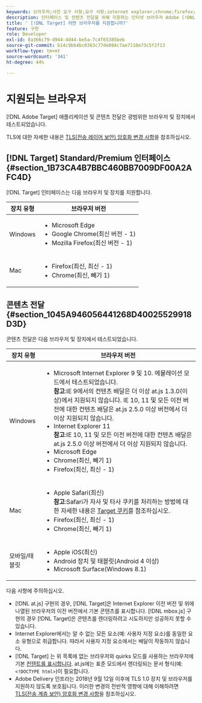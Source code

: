 ```yaml
---
keywords: 브라우저;사전 요구 사항;요구 사항;internet explorer;chrome;firefox;safari;android;surface
description: 인터페이스 및 컨텐츠 전달을 위해 지원하는 인터넷 브라우저 Adobe [!DNL Target] 에 대해 알아봅니다.
title: ' [!DNL Target] 어떤 브라우저를 지원합니까?'
feature: 구현
role: Developer
exl-id: 8a366c79-d944-4d44-be5a-7c4f65385beb
source-git-commit: b14c9bb4bc0363c77de084c7ae7110e73c5f2f13
workflow-type: tm+mt
source-wordcount: '341'
ht-degree: 44%

---
```


# 지원되는 브라우저

[!DNL Adobe Target] 애플리케이션 및 콘텐츠 전달은 광범위한 브라우저 및 장치에서 테스트되었습니다.

TLS에 대한 자세한 내용은 [TLS(전송 레이어 보안) 암호화 변경 사항](/help/c-implementing-target/c-considerations-before-you-implement-target/tls-transport-layer-security-encryption.md#concept_CC1001E9D3AE4BABAF90B8311B0A6451)을 참조하십시오.

## [!DNL Target] Standard/Premium 인터페이스 {#section_1B73CA4B7BBC460BB7009DF00A2AFC4D}

[!DNL Target] 인터페이스는 다음 브라우저 및 장치를 지원합니다.

| 장치 유형 | 브라우저 버전 |
|--- |--- |
| Windows | <ul><li>Microsoft Edge</li><li>Google Chrome(최신 버전 - 1)</li><li>Mozilla Firefox(최신 버전 - 1)</li></ul> |
| Mac | <ul><li>Firefox(최신, 최신 - 1)</li><li>Chrome(최신, 빼기 1)</li></ul> |

## 콘텐츠 전달 {#section_1045A946056441268D40025529918D3D}

콘텐츠 전달은 다음 브라우저 및 장치에서 테스트되었습니다.

| 장치 유형 | 브라우저 버전 |
|--- |--- |
| Windows | <ul><li>Microsoft Internet Explorer 9 및 10. 에뮬레이션 모드에서 테스트되었습니다.<br>**참고**:IE 9에서의 컨텐츠 배달은 더 이상 at.js 1.3.0(이상)에서 지원되지 않습니다. IE 10, 11 및 모든 이전 버전에 대한 컨텐츠 배달은 at.js 2.5.0 이상 버전에서 더 이상 지원되지 않습니다.</li><li>Internet Explorer 11 <br>**참고**:IE 10, 11 및 모든 이전 버전에 대한 컨텐츠 배달은 at.js 2.5.0 이상 버전에서 더 이상 지원되지 않습니다.</li><li>Microsoft Edge</li><li>Chrome(최신, 빼기 1)</li><li>Firefox(최신, 최신 - 1)</li></ul> |
| Mac | <ul><li>Apple Safari(최신)<br>**참고**:Safari가 자사 및 타사 쿠키를 처리하는 방법에 대한 자세한 내용은 [Target 쿠키](/help/c-implementing-target/c-implementing-target-for-client-side-web/t-mbox-download/cookie-behavior.md)를 참조하십시오.</li><li>Firefox(최신, 최신 - 1)</li><li>Chrome(최신, 빼기 1)</li></ul> |
| 모바일/태블릿 | <ul><li>Apple iOS(최신)</li><li>Android 장치 및 태블릿(Android 4 이상)</li><li>Microsoft Surface(Windows 8.1)</li></ul> |

다음 사항에 주의하십시오.

* [!DNL at.js] 구현의 경우, [!DNL Target]은 Internet Explorer 이전 버전 및 위에 나열된 브라우저의 이전 버전에서 기본 콘텐츠를 표시합니다. [!DNL mbox.js] 구현의 경우 [!DNL Target]은 콘텐츠를 렌더링하려고 시도하지만 성공하지 못할 수 있습니다.
* Internet Explorer에서는 알 수 없는 모든 요소(예: 사용자 지정 요소)를 동일한 요소 유형으로 취급합니다. 따라서 사용자 지정 요소에서는 배달이 작동하지 않습니다.
* [!DNL Target] 는 위 목록에 없는 브라우저와 quirks 모드를 사용하는 브라우저에 기본  [컨텐트를 표시합니다](https://en.wikipedia.org/wiki/Quirks_mode). at.js에는 표준 모드에서 렌더링되는 문서 형식(예: `<!DOCTYPE html>`)이 필요합니다.
* Adobe Delivery 인프라는 2018년 9월 12일 이후에 TLS 1.0 장치 및 브라우저를 지원하지 않도록 보호됩니다. 이러한 변경의 전반적 영향에 대해 이해하려면 [TLS(전송 계층 보안) 암호화 변경 사항](/help/c-implementing-target/c-considerations-before-you-implement-target/tls-transport-layer-security-encryption.md#concept_CC1001E9D3AE4BABAF90B8311B0A6451)을 참조하십시오.
